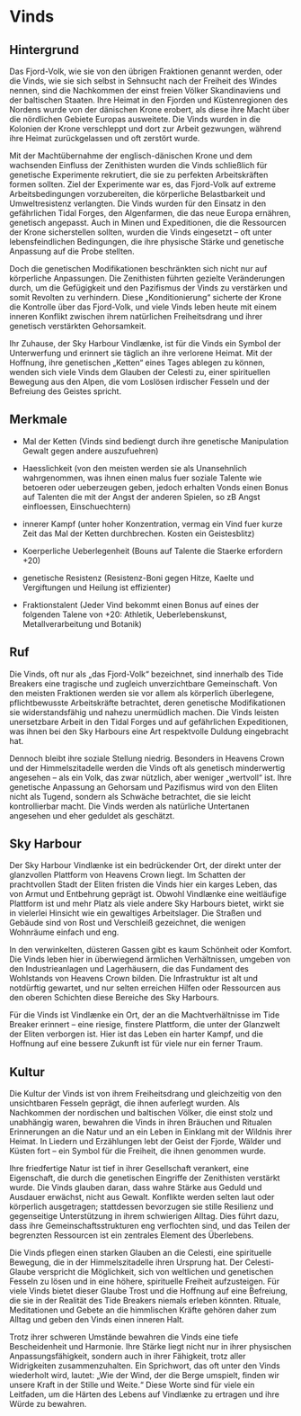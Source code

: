 # Vinds

## Hintergrund

Das Fjord-Volk, wie sie von den übrigen Fraktionen genannt werden, oder die Vinds, wie sie sich selbst in Sehnsucht nach der Freiheit des Windes nennen, sind die Nachkommen der einst freien Völker Skandinaviens und der baltischen Staaten. Ihre Heimat in den Fjorden und Küstenregionen des Nordens wurde von der dänischen Krone erobert, als diese ihre Macht über die nördlichen Gebiete Europas ausweitete. Die Vinds wurden in die Kolonien der Krone verschleppt und dort zur Arbeit gezwungen, während ihre Heimat zurückgelassen und oft zerstört wurde.

Mit der Machtübernahme der englisch-dänischen Krone und dem wachsenden Einfluss der Zenithisten wurden die Vinds schließlich für genetische Experimente rekrutiert, die sie zu perfekten Arbeitskräften formen sollten. Ziel der Experimente war es, das Fjord-Volk auf extreme Arbeitsbedingungen vorzubereiten, die körperliche Belastbarkeit und Umweltresistenz verlangten. Die Vinds wurden für den Einsatz in den gefährlichen Tidal Forges, den Algenfarmen, die das neue Europa ernähren, genetisch angepasst. Auch in Minen und Expeditionen, die die Ressourcen der Krone sicherstellen sollten, wurden die Vinds eingesetzt – oft unter lebensfeindlichen Bedingungen, die ihre physische Stärke und genetische Anpassung auf die Probe stellten.

Doch die genetischen Modifikationen beschränkten sich nicht nur auf körperliche Anpassungen. Die Zenithisten führten gezielte Veränderungen  durch, um die Gefügigkeit und den Pazifismus der Vinds zu verstärken und somit Revolten zu verhindern. Diese „Konditionierung“ sicherte der Krone die Kontrolle über das Fjord-Volk, und viele Vinds leben heute mit einem inneren Konflikt zwischen ihrem natürlichen Freiheitsdrang und ihrer genetisch verstärkten Gehorsamkeit.

Ihr Zuhause, der Sky Harbour Vindlænke, ist für die Vinds ein Symbol der Unterwerfung und erinnert sie täglich an ihre verlorene Heimat. Mit der Hoffnung, ihre genetischen „Ketten“ eines Tages ablegen zu können, wenden sich viele Vinds dem Glauben der Celesti zu, einer spirituellen Bewegung aus den Alpen, die vom Loslösen irdischer Fesseln und der Befreiung des Geistes spricht.



## Merkmale

- Mal der Ketten (Vinds sind bediengt durch ihre genetische Manipulation Gewalt gegen andere auszufuehren)
- Haesslichkeit (von den meisten werden sie als Unansehnlich wahrgenommen, was ihnen einen malus fuer soziale Talente wie betoeren oder ueberzeugen geben, jedoch erhalten Vonds einen Bonus auf Talenten die mit der Angst der anderen Spielen, so zB Angst einfloessen, Einschuechtern)

- innerer Kampf (unter hoher Konzentration, vermag ein Vind fuer kurze Zeit das Mal der Ketten durchbrechen. Kosten ein Geistesblitz)
- Koerperliche Ueberlegenheit (Bouns auf Talente die Staerke erfordern +20)
- genetische Resistenz (Resistenz-Boni gegen Hitze, Kaelte und Vergiftungen und Heilung ist effizienter)

- Fraktionstalent (Jeder Vind bekommt einen Bonus auf eines der folgenden Talene von +20: Athletik, Ueberlebenskunst, Metallverarbeitung und Botanik)


## Ruf
Die Vinds, oft nur als „das Fjord-Volk“ bezeichnet, sind innerhalb des Tide Breakers eine tragische und zugleich unverzichtbare Gemeinschaft. Von den meisten Fraktionen werden sie vor allem als körperlich überlegene, pflichtbewusste Arbeitskräfte betrachtet, deren genetische Modifikationen sie widerstandsfähig und nahezu unermüdlich machen. Die Vinds leisten unersetzbare Arbeit in den Tidal Forges und auf gefährlichen Expeditionen, was ihnen bei den Sky Harbours eine Art respektvolle Duldung eingebracht hat.

Dennoch bleibt ihre soziale Stellung niedrig. Besonders in Heavens Crown und der Himmelszitadelle werden die Vinds oft als genetisch minderwertig angesehen – als ein Volk, das zwar nützlich, aber weniger „wertvoll“ ist. Ihre genetische Anpassung an Gehorsam und Pazifismus wird von den Eliten nicht als Tugend, sondern als Schwäche betrachtet, die sie leicht kontrollierbar macht. Die Vinds werden als natürliche Untertanen angesehen und eher geduldet als geschätzt.


## Sky Harbour

Der Sky Harbour Vindlænke ist ein bedrückender Ort, der direkt unter der glanzvollen Plattform von Heavens Crown liegt. Im Schatten der prachtvollen Stadt der Eliten fristen die Vinds hier ein karges Leben, das von Armut und Entbehrung geprägt ist. Obwohl Vindlænke eine weitläufige Plattform ist und mehr Platz als viele andere Sky Harbours bietet, wirkt sie in vielerlei Hinsicht wie ein gewaltiges Arbeitslager. Die Straßen und Gebäude sind von Rost und Verschleiß gezeichnet, die wenigen Wohnräume einfach und eng.

In den verwinkelten, düsteren Gassen gibt es kaum Schönheit oder Komfort. Die Vinds leben hier in überwiegend ärmlichen Verhältnissen, umgeben von den Industrieanlagen und Lagerhäusern, die das Fundament des Wohlstands von Heavens Crown bilden. Die Infrastruktur ist alt und notdürftig gewartet, und nur selten erreichen Hilfen oder Ressourcen aus den oberen Schichten diese Bereiche des Sky Harbours.

Für die Vinds ist Vindlænke ein Ort, der an die Machtverhältnisse im Tide Breaker erinnert – eine riesige, finstere Plattform, die unter der Glanzwelt der Eliten verborgen ist. Hier ist das Leben ein harter Kampf, und die Hoffnung auf eine bessere Zukunft ist für viele nur ein ferner Traum.


## Kultur
Die Kultur der Vinds ist von ihrem Freiheitsdrang und gleichzeitig von den unsichtbaren Fesseln geprägt, die ihnen auferlegt wurden. Als Nachkommen der nordischen und baltischen Völker, die einst stolz und unabhängig waren, bewahren die Vinds in ihren Bräuchen und Ritualen Erinnerungen an die Natur und an ein Leben in Einklang mit der Wildnis ihrer Heimat. In Liedern und Erzählungen lebt der Geist der Fjorde, Wälder und Küsten fort – ein Symbol für die Freiheit, die ihnen genommen wurde.

Ihre friedfertige Natur ist tief in ihrer Gesellschaft verankert, eine Eigenschaft, die durch die genetischen Eingriffe der Zenithisten verstärkt wurde. Die Vinds glauben daran, dass wahre Stärke aus Geduld und Ausdauer erwächst, nicht aus Gewalt. Konflikte werden selten laut oder körperlich ausgetragen; stattdessen bevorzugen sie stille Resilienz und gegenseitige Unterstützung in ihrem schwierigen Alltag. Dies führt dazu, dass ihre Gemeinschaftsstrukturen eng verflochten sind, und das Teilen der begrenzten Ressourcen ist ein zentrales Element des Überlebens.

Die Vinds pflegen einen starken Glauben an die Celesti, eine spirituelle Bewegung, die in der Himmelszitadelle ihren Ursprung hat. Der Celesti-Glaube verspricht die Möglichkeit, sich von weltlichen und genetischen Fesseln zu lösen und in eine höhere, spirituelle Freiheit aufzusteigen. Für viele Vinds bietet dieser Glaube Trost und die Hoffnung auf eine Befreiung, die sie in der Realität des Tide Breakers niemals erleben könnten. Rituale, Meditationen und Gebete an die himmlischen Kräfte gehören daher zum Alltag und geben den Vinds einen inneren Halt.

Trotz ihrer schweren Umstände bewahren die Vinds eine tiefe Bescheidenheit und Harmonie. Ihre Stärke liegt nicht nur in ihrer physischen Anpassungsfähigkeit, sondern auch in ihrer Fähigkeit, trotz aller Widrigkeiten zusammenzuhalten. Ein Sprichwort, das oft unter den Vinds wiederholt wird, lautet: „Wie der Wind, der die Berge umspielt, finden wir unsere Kraft in der Stille und Weite.“ Diese Worte sind für viele ein Leitfaden, um die Härten des Lebens auf Vindlænke zu ertragen und ihre Würde zu bewahren.